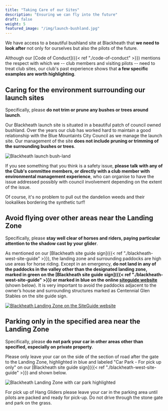 ```yaml
---
title: "Taking Care of our Sites"
description: "Ensuring we can fly into the future"
draft: false
weight: 5
featured_image: "/img/launch-bushland.jpg"
---
```


We have access to a beautiful bushland site at Blackheath that **we need to look after** not only for ourselves but also the pilots of the future.

<!--more-->

Although our [Code of Conduct]({{< ref "./code-of-conduct" >}}) mentions the respect with which we -- club members and visiting pilots -- need to treat club sites, our club's past experience shows that **a few specific examples are worth highlighting**.

## Caring for the environment surrounding our launch sites

Specifically, please **do not trim or prune any bushes or trees around launch**.

Our Blackheath launch site is situated in a beautiful patch of council owned bushland. Over the years our club has worked hard to maintain a good relationship with the Blue Mountaints City Council as we manage the launch site. Our management of the site **does not include pruning or trimming of the surrounding bushes or trees**.

![Blackheath launch bush-land](/img/launch-bushland-small.jpg)

If you see something that you think is a safety issue, **please talk with any of the Club's committee members, or directly with a club member with environmental management experience**, who can organise to have the issue addressed possibly with council involvement depending on the extent of the issue.

Of course, it's no problem to pull out the dandelion weeds and their lookalikes bordering the synthetic turf!

## Avoid flying over other areas near the Landing Zone

Specifically, please **stay well clear of horses and riders, paying particular attention to the shadow cast by your glider**.

As mentioned on our [Blackheath site guide sign]({{< ref "./blackheath-west-site-guide" >}}), the landing zone and surrounding paddocks are high use areas for horse riding. Except in an emergency, **do not land in any of the paddocks in the valley other than the designated landing zone, marked in green on the [Blackheath site guide sign]({{< ref "./blackheath-west-site-guide" >}}) or marked in blue on the online [siteguide website](https://siteguide.org.au/siteguidemap.html?mapType=terrain&type=open&ll=-33.63042,150.24657&spn=0.02413,0.04793)** (shown below). It is very important to avoid the paddocks adjacent to the owner’s house and surrounding structures marked as Centennial Glen Stables on the site guide sign.

[![Blackheath Landing Zone on the SiteGuide website](/img/blackheath-site-guide-web-landing-zone.jpg)](https://siteguide.org.au/siteguidemap.html?mapType=terrain&type=open&ll=-33.63042,150.24657&spn=0.02413,0.04793)

## Parking only in the specified area near the Landing Zone

Specifically, please **do not park your car in other areas other than specified, especially on private property**.

Please only leave your car on the side of the section of road after the gate to the Landing Zone, highlighted in blue and labeled "Car Park - For pick up only" on our [Blackheath site guide sign]({{< ref "./blackheath-west-site-guide" >}}) and shown below.

![Blackheath Landing Zone with car park highlighted](/img/blackheath-site-guide-sign-landing-zone.jpg)

For pick up of Hang Gliders please leave your car in the parking area until pilots are packed and ready for pick-up. Do not drive through the stone gate and park on the grass.
